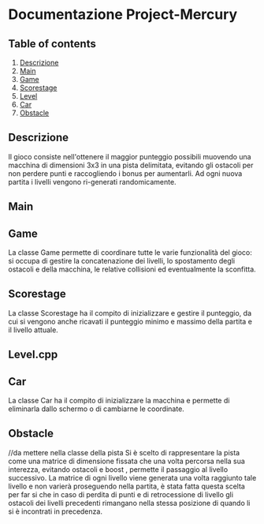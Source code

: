 # Documentazione Project-Mercury

## Table of contents
1. [ Descrizione ](#Descrizione)
2. [ Main ](#Main)  
3. [ Game ](#Game)
4. [ Scorestage ](#scorestage)
5. [ Level ](#level)
6. [ Car ](#car)
7. [ Obstacle ](#opbstacle)

## Descrizione
Il gioco consiste nell'ottenere il maggior punteggio possibili muovendo una macchina di dimensioni 3x3 in una pista delimitata, evitando gli ostacoli per non perdere punti e raccogliendo i bonus per aumentarli. Ad ogni nuova partita i livelli vengono ri-generati randomicamente.  

<a name="Main"></a>
## Main


<a name="Game"></a>
## Game
La classe Game permette di coordinare tutte le varie funzionalità del gioco: si occupa di gestire la concatenazione dei livelli, lo spostamento degli ostacoli e della macchina, le relative collisioni ed eventualmente la sconfitta.

<a name="Scorestage"></a>
## Scorestage
La classe Scorestage ha il compito di inizializzare e gestire il punteggio, da cui si vengono anche ricavati il punteggio minimo e massimo della partita e il livello attuale.

<a name="Level"></a>
## Level.cpp


<a name="Car"></a>
## Car
La classe Car ha il compito di inizializzare la macchina e permette di eliminarla dallo schermo o di cambiarne le coordinate.

<a name="Obstacle"></a>
## Obstacle

//da mettere nella classe della pista
Si è scelto di rappresentare la pista come una matrice di dimensione fissata che una volta percorsa nella sua interezza, evitando ostacoli e boost , permette il passaggio al livello successivo. La matrice di ogni livello viene generata una volta raggiunto tale livello e non varierà proseguendo nella partita, è stata fatta questa scelta per far si che in caso di perdita di punti e di retrocessione di livello gli ostacoli dei livelli precedenti rimangano nella stessa posizione di quando li si è incontrati in precedenza. 
